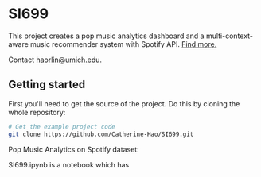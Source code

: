 # SI699

This project creates a pop music analytics dashboard and a multi-context-aware music recommender system with Spotify API. [Find more.](https://catherine-hao-si699-music-analytics-xw280c.streamlit.app/)

Contact haorlin@umich.edu.

Getting started
---------------
First you'll need to get the source of the project. Do this by cloning the whole repository:

```bash
# Get the example project code
git clone https://github.com/Catherine-Hao/SI699.git
```




Pop Music Analytics on Spotify dataset:


SI699.ipynb is a notebook which has 
